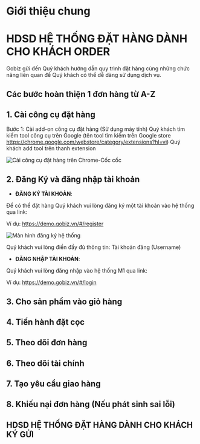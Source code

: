 # Giới thiệu chung

# HDSD HỆ THỐNG ĐẶT HÀNG DÀNH CHO KHÁCH ORDER
Gobiz gửi đến Quý khách hướng dẫn quy trình đặt hàng cùng những chức năng liên quan để Quý khách có thể dễ dàng sử dụng dịch vụ.

## Các bước hoàn thiện 1 đơn hàng từ A-Z

## 1. Cài công cụ đặt hàng
Bước 1: Cài add-on công cụ đặt hàng (Sử dụng máy tính)
Quý khách tìm kiếm tool công cụ trên Google (tên tool tìm kiếm trên Google store https://chrome.google.com/webstore/category/extensions?hl=vi)
Quý khách add tool trên thanh extension

![Cài công cụ đặt hàng trên Chrome-Cốc cốc](https://user-images.githubusercontent.com/73226975/99616059-2bc44c80-2a4f-11eb-8e42-3df4522e00a3.png)


## 2. Đăng Ký và đăng nhập tài khoản
- **ĐĂNG KÝ TÀI KHOẢN**:

Để có thể đặt hàng Quý khách vui lòng đăng ký một tài khoản vào hệ thống qua link: 

Ví dụ: https://demo.gobiz.vn/#/register


![Màn hình đăng ký hệ thống](https://user-images.githubusercontent.com/73226975/99615643-5a8df300-2a4e-11eb-99a5-5f0ac90fe07d.png)


Quý khách vui lòng điền đầy đủ thông tin:
Tài khoản đăng (Username)

- **ĐĂNG NHẬP TÀI KHOẢN**:

Quý khách vui lòng đăng nhập vào hệ thống M1 qua link: 

Ví dụ: https://demo.gobiz.vn/#/login



## 3. Cho sản phẩm vào giỏ hàng

## 4. Tiến hành đặt cọc

## 5. Theo dõi đơn hàng

## 6. Theo dõi tài chính

## 7. Tạo yêu cầu giao hàng

## 8. Khiếu nại đơn hàng (Nếu phát sinh sai lỗi)

## HDSD HỆ THỐNG ĐẶT HÀNG DÀNH CHO KHÁCH KÝ GỬI


